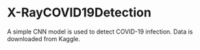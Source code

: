 # X-RayCOVID19Detection
A simple CNN model is used to detect COVID-19 infection. Data is downloaded from Kaggle. 
